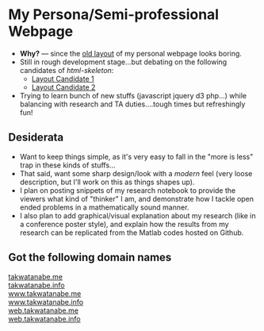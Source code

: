 # My Persona/Semi-professional Webpage

- **Why?** &mdash; since the <a href="http://web.eecs.umich.edu/~takanori/index.html" target="_blank">old layout</a> of my personal webpage looks boring.
- Still in rough development stage...but debating on the following candidates of *html-skeleton*:
    - <a href="http://web.eecs.umich.edu/~takanori/index-new.html" target="_blank">Layout Candidate 1</a>  
    - <a href="http://web.eecs.umich.edu/~takanori/index-new-ver2.html" target="_blank">Layout Candidate 2</a>  
- Trying to learn bunch of new stuffs (javascript jquery d3 php...)
while balancing  with research and TA duties....tough times but refreshingly fun!

## Desiderata
- Want to keep things simple, as it's very easy to fall in the "more is less" trap in these kinds of stuffs...
- That said, want some sharp design/look with a *modern* feel (very loose description, but I'll work on this as things shapes up).
- I plan on posting snippets of my research notebook to provide the viewers what kind of "thinker" I am, and demonstrate how I tackle open ended problems in a mathematically sound manner.
- I also plan to add graphical/visual explanation about my research (like in a conference poster style), and explain how the results from my research can be replicated from the Matlab codes hosted on Github.

## Got the following domain names
<a href="http://takwatanabe.me" target="_blank">takwatanabe.me</a>  
<a href="http://takwatanabe.info" target="_blank">takwatanabe.info</a>  
<a href="http://www.takwatanabe.me" target="_blank">www.takwatanabe.me</a>  
<a href="http://www.takwatanabe.info" target="_blank">www.takwatanabe.info</a>  
<a href="http://web.takwatanabe.me" target="_blank">web.takwatanabe.me</a>  
<a href="http://web.takwatanabe.info" target="_blank">web.takwatanabe.info</a>  
